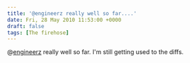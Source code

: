 ```yaml
---
title: '@engineerz really well so far....'
date: Fri, 28 May 2010 11:53:00 +0000
draft: false
tags: [The firehose]
---
```


@[engineerz](http://twitter.com/engineerz) really well so far. I'm still getting used to the diffs.